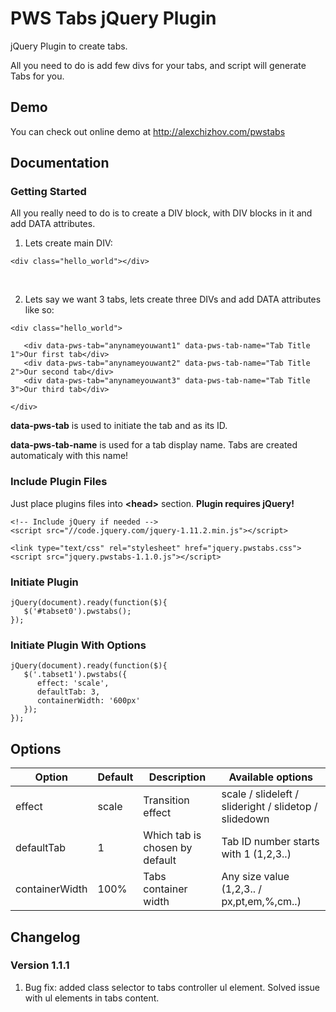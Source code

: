 # PWS Tabs jQuery Plugin

jQuery Plugin to create tabs.

All you need to do is add few divs for your tabs, and script will generate Tabs for you.

## Demo

You can check out online demo at http://alexchizhov.com/pwstabs


## Documentation

### Getting Started

All you really need to do is to create a DIV block, with DIV blocks in it and add DATA attributes.

1) Lets create main DIV:
<pre><code>&lt;div class="hello_world"&gt;&lt;/div&gt;</code></pre>

<br>

2) Lets say we want 3 tabs, lets create three DIVs and add DATA attributes like so:
<pre><code>&lt;div class="hello_world"&gt;

   &lt;div data-pws-tab="anynameyouwant1" data-pws-tab-name="Tab Title 1"&gt;Our first tab&lt;/div&gt;
   &lt;div data-pws-tab="anynameyouwant2" data-pws-tab-name="Tab Title 2"&gt;Our second tab&lt;/div&gt;
   &lt;div data-pws-tab="anynameyouwant3" data-pws-tab-name="Tab Title 3"&gt;Our third tab&lt;/div&gt;

&lt;/div&gt;</code></pre>


<strong>data-pws-tab</strong> is used to initiate the tab and as its ID.

<strong>data-pws-tab-name</strong> is used for a tab display name. Tabs are created automaticaly with this name!


### Include Plugin Files

Just place plugins files into <strong>&lt;head&gt;</strong> section. <strong>Plugin requires jQuery!</strong>

<pre><code>&lt;!-- Include jQuery if needed --&gt;
&lt;script src="//code.jquery.com/jquery-1.11.2.min.js"&gt;&lt;/script&gt;

&lt;link type="text/css" rel="stylesheet" href="jquery.pwstabs.css"&gt;
&lt;script src="jquery.pwstabs-1.1.0.js"&gt;&lt;/script&gt;</code></pre>


### Initiate Plugin

<pre><code>jQuery(document).ready(function($){
   $('#tabset0').pwstabs();        
});</code></pre>


### Initiate Plugin With Options
<pre><code>jQuery(document).ready(function($){
   $('.tabset1').pwstabs({
      effect: 'scale',
      defaultTab: 3,
      containerWidth: '600px'
   });        
});</code></pre>



## Options

<table>
<thead>
<tr>
<th>Option</th>
<th>Default</th>
<th>Description</th>
<th>Available options</th>
</tr>
</thead>
<tbody>
<tr>
<td>effect</td>
<td>scale</td>
<td>Transition effect</td>
<td>scale / slideleft / slideright / slidetop / slidedown</td>
</tr>
<tr>
<td>defaultTab</td>
<td>1</td>
<td>Which tab is chosen by default</td>
<td>Tab ID number starts with 1 (1,2,3..)</td>
</tr>
<tr>
<td>containerWidth</td>
<td>100%</td>
<td>Tabs container width</td>
<td>Any size value (1,2,3.. / px,pt,em,%,cm..)</td>
</tr>
</tbody>
</table>


## Changelog

### Version 1.1.1
1) Bug fix: added class selector to tabs controller ul element. Solved issue with ul elements in tabs content.
